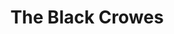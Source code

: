 ---
title: "The Black Crowes"
summary: "The Black Crowes are an American rock band formed in Atlanta, Georgia, in 1984. Their discography includes eight studio albums, four live albums and several charting singles. The band was signed to Def American Recordings in 1989 by producer George Drakoulias and released their debut album, Shake Your Money Maker, the following year. Their follow-up, The Southern Harmony and Musical Companion, reached the top of the Billboard 200 in 1992. The albums Amorica , Three Snakes and One Charm , By Your Side , and Lions followed, with each showing moderate popularity but failing to capture the chart successes of the band's first two albums. After a hiatus from 2002 to 2005, the band regrouped and toured for several years before releasing Warpaint in 2008, which reached number 5 on the Billboard chart.Following the release of their greatest hits/acoustic double album Croweology in August 2010, the band started a 20th anniversary tour that was followed by a second hiatus. After touring in 2013, the band announced another breakup in 2015, reforming in late 2019 to announce a 2020 tour in support of the 30th anniversary of Shake Your Money Maker. By this point the band had none of its original line-up left except for Chris and Rich Robinson, the only two constant members of the band over its entire history.
The Black Crowes have sold more than 30 million albums, and are listed at number 92 on VH1's 100 Greatest Artists of Hard Rock. They were labeled by Melody Maker as \"The Most Rock 'n' Roll Rock 'n' Roll Band in the World\" and the readers of Rolling Stone voted them 'Best New American Band' in 1990."
slug: "the-black-crowes"
image: "the-black-crowes.jpg"
apple_music_artist_url: "None"
wikipedia_url: "https://en.wikipedia.org/wiki/The_Black_Crowes"
---